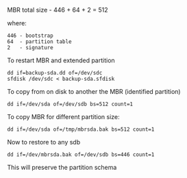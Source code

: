 


MBR total size
    - 446 + 64 + 2 = 512 

where:

    446 - bootstrap
    64  - partition table
    2   - signature


To restart MBR and extended partition

    dd if=backup-sda.dd of=/dev/sdc
    sfdisk /dev/sdc < backup-sda.sfdisk 


To copy from on disk to another the MBR (identified partition)

    dd if=/dev/sda of=/dev/sdb bs=512 count=1

To copy MBR for different partition size:

    dd if=/dev/sda of=/tmp/mbrsda.bak bs=512 count=1

Now to restore to any sdb

    dd if=/dev/mbrsda.bak of=/dev/sdb bs=446 count=1

This will preserve the partition schema

